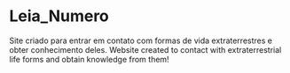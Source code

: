 # Leia_Numero
Site criado para entrar em contato com formas de vida extraterrestres e obter conhecimento deles. Website created to contact with extraterrestrial life forms and obtain knowledge from them!
